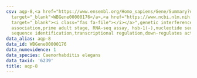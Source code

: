 ```yaml
---
csv: aqp-8,<a href="https://www.ensembl.org/Homo_sapiens/Gene/Summary?db=core;g=WBGene00000176"
  target="_blank">WBGene00000176</a>,<a href="https://www.ncbi.nlm.nih.gov/pubmed/30894454"
  target="_blank"><i class="fas fa-file"></i></a>",genetic interference,functional
  association,prime adult stage, RNA-seq assay, hsb-1(-),nucleotide sequence identification,nucleotide
  sequence identification,transcriptional regulation,down-regulates activity
data_alias: aqp-8
data_id: WBGene00000176
data_numevidence: 1
data_species: Caenorhabditis elegans
data_taxid: '6239'
title: aqp-8
---
```

